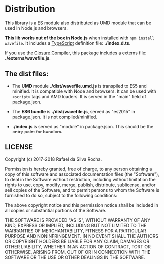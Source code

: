 # Distribution
This library is a ES module also distributed as UMD module that can be used in Node.js and browsers.

**This lib works out of the box in Node.js** when installed with ```npm install wavefile```. It includes a [TypeScript](https://www.typescriptlang.org/) definition file: **./index.d.ts**.

If you use the [Closure Compiler](https://github.com/google/closure-compiler), this package includes a externs file: **./externs/wavefile.js**.

## The dist files:
- The **UMD** module **./dist/wavefile.umd.js** is transpiled to ES5 and minified. It is compatible with Node and browsers. It can be used with ```<script>``` tags and AMD loaders. It is served in the "main" field of package.json.

- The **ES6 bundle** is **./dist/wavefile.js**, served as "es2015" in package.json. It is not compiled/minified.

- **./index.js** is served as "module" in package.json. This should be the entry point for bundlers.

## LICENSE
Copyright (c) 2017-2018 Rafael da Silva Rocha.

Permission is hereby granted, free of charge, to any person obtaining
a copy of this software and associated documentation files (the
"Software"), to deal in the Software without restriction, including
without limitation the rights to use, copy, modify, merge, publish,
distribute, sublicense, and/or sell copies of the Software, and to
permit persons to whom the Software is furnished to do so, subject to
the following conditions:

The above copyright notice and this permission notice shall be
included in all copies or substantial portions of the Software.

THE SOFTWARE IS PROVIDED "AS IS", WITHOUT WARRANTY OF ANY KIND,
EXPRESS OR IMPLIED, INCLUDING BUT NOT LIMITED TO THE WARRANTIES OF
MERCHANTABILITY, FITNESS FOR A PARTICULAR PURPOSE AND
NONINFRINGEMENT. IN NO EVENT SHALL THE AUTHORS OR COPYRIGHT HOLDERS BE
LIABLE FOR ANY CLAIM, DAMAGES OR OTHER LIABILITY, WHETHER IN AN ACTION
OF CONTRACT, TORT OR OTHERWISE, ARISING FROM, OUT OF OR IN CONNECTION
WITH THE SOFTWARE OR THE USE OR OTHER DEALINGS IN THE SOFTWARE.
